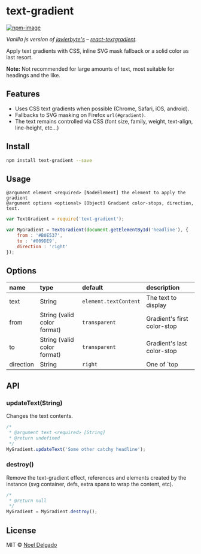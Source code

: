 # text-gradient
[![npm-image](https://img.shields.io/npm/v/text-gradient.svg?style=flat-square)](https://www.npmjs.com/package/text-gradient)

*Vanilla js version of [javierbyte's][0] – [react-textgradient][1].*

Apply text gradients with CSS, inline SVG mask fallback or a solid color as last resort.

**Note:** Not recommended for large amounts of text, most suitable for headings and the like.

## Features
- Uses CSS text gradients when possible (Chrome, Safari, iOS, android).
- Fallbacks to SVG masking on Firefox `url(#gradient)`.
- The text remains controlled via CSS (font size, family, weight, text-align, line-height, etc...)

## Install
```sh
npm install text-gradient --save
```

## Usage 

```
@argument element <required> [NodeElement] the element to apply the gradient
@argument options <optional> [Object] Gradient color-stops, direction, text.
```

```js
var TextGradient = require('text-gradient');

var MyGradient = TextGradient(document.getElementById('headline'), {
	from : '#B0E537',
	to : '#009DE9',                                                          
	direction : 'right'
});
```

## Options

| name | type | default | description
|:--- |:--- |:---|:---
text | String | `element.textContent` | The text to display
from | String (valid color format) | `transparent` | Gradient's first color-stop
to | String (valid color format) | `transparent` | Gradient's last color-stop
direction | String | `right` | One of `top|right|bottom|left`


## API
### updateText(String)

Changes the text contents.

```js
/* 
 * @argument text <required> [String] 
 * @return undefined
 */
MyGradient.updateText('Some other catchy headline');
```

### destroy()

Remove the text-gradient effect, references and elements created by the instance (svg container, defs, extra spans to wrap the content, etc).

```js
/* 
 * @return null
 */
MyGradient = MyGradient.destroy();
```

## License
MIT © [Noel Delgado](http://pixelia.me/)

[0]: https://github.com/javierbyte
[1]: https://github.com/javierbyte/react-textgradient
